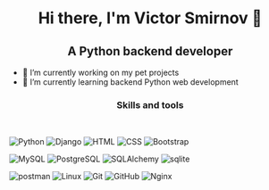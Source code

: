 <h1 align="center" color="black">Hi there, I'm Victor Smirnov 👋</h1>
<h2 align="center">A Python backend developer</h2>

- 🔭 I’m currently working on my pet projects
- 🌱 I’m currently learning backend Python web development

<h3 align="center"> Skills and tools </h3>
<br>

![Python](https://img.shields.io/badge/Python-333?style=for-the-badge&logo=python&logoColor=yellow)
![Django](https://img.shields.io/badge/Django-333?style=for-the-badge&logo=django&logoColor=green)
![HTML](https://img.shields.io/badge/-HTML-333?style=for-the-badge&logo=html5)
![CSS](https://img.shields.io/badge/-CSS-333?style=for-the-badge&logo=css3&logoColor=blue)
![Bootstrap](https://img.shields.io/badge/-Bootstrap-333?style=for-the-badge&logo=Bootstrap)

![MySQL](https://img.shields.io/badge/mysql-333?style=for-the-badge&logo=mysql)
![PostgreSQL](https://img.shields.io/badge/PostgreSQL-333?style=for-the-badge&logo=PostgreSQL)
![SQLAlchemy](https://img.shields.io/badge/SQLAlchemy-333?style=for-the-badge&logo=SQLAlchemy)
![sqlite](https://img.shields.io/badge/sqlite-333?style=for-the-badge&logo=sqlite)

![postman](https://img.shields.io/badge/postman-333?style=for-the-badge&logo=postman)
![Linux](https://img.shields.io/badge/linux-333?style=for-the-badge&logo=linux)
![Git](https://img.shields.io/badge/git-333?style=for-the-badge&logo=git)
![GitHub](https://img.shields.io/badge/GitHub-333?style=for-the-badge&logo=GitHub)
![Nginx](https://img.shields.io/badge/Nginx-333?style=for-the-badge&logo=Nginx&logoColor=green)
